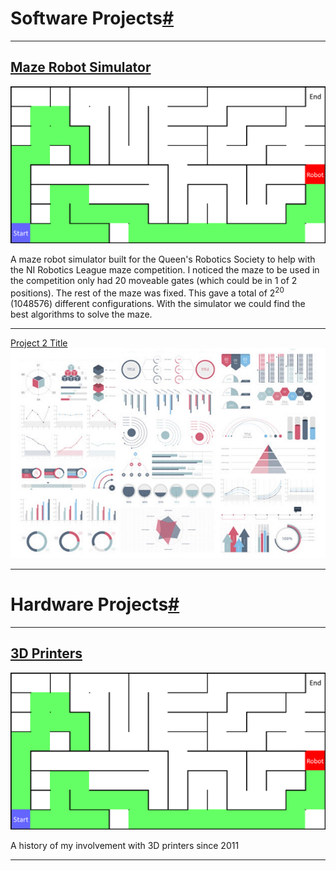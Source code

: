 <h1><span>Software Projects</span><a class="anchor" href="#software_projects">#</a></h1>

---
<h2><a href="https://kmclaughlin.github.io/sample_page">Maze Robot Simulator</a></h2>
<img src="images/robot_maze_thumb.png?raw=true"/>

A maze robot simulator built for the Queen's Robotics Society to help with the NI Robotics League maze competition. I noticed the maze to be used in the competition only had 20 moveable gates (which could be in 1 of 2 positions). The rest of the maze was fixed. This gave a total of 2<sup>20</sup> (1048576) different configurations. With the simulator we could find the best algorithms to solve the maze.

---
[Project 2 Title](/pdf/sample_presentation.pdf)
<img src="images/dummy_thumbnail.jpg?raw=true"/>

---
<h1><span>Hardware Projects</span><a class="anchor" href="#hardware_projects">#</a></h1>

---
<h2><a href="https://kmclaughlin.github.io/sample_page">3D Printers</a></h2>
<img src="images/robot_maze_thumb.png?raw=true"/>

A history of my involvement with 3D printers since 2011

---
